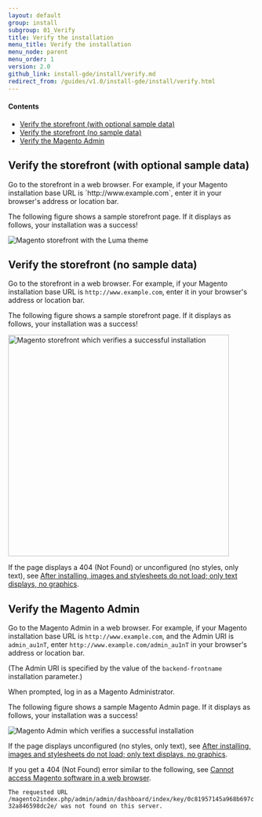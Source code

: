 ```yaml
---
layout: default
group: install
subgroup: 01_Verify
title: Verify the installation
menu_title: Verify the installation
menu_node: parent
menu_order: 1
version: 2.0
github_link: install-gde/install/verify.md
redirect_from: /guides/v1.0/install-gde/install/verify.html
---
```


<!-- This topic is referred to from Magento 2 code! Don't change the URL without informing engineering! -->
<!-- Referring file: README.md owned by core -->

#### Contents 

*	<a href="#instgde-verify-front-sample">Verify the storefront (with optional sample data)</a>
*	<a href="#instgde-verify-front">Verify the storefront (no sample data)</a>
*	<a href="#instgde-verify-admin">Verify the Magento Admin</a>

<h2 id="instgde-verify-front-sample">Verify the storefront (with optional sample data)</h2>
Go to the storefront in a web browser. For example, if your Magento installation base URL is `http://www.example.com`, enter it in your browser's address or location bar.

The following figure shows a sample storefront page. If it displays as follows, your installation was a success!

<p><img src="{{ site.baseurl }}common/images/install-success_store-luma.png" alt="Magento storefront with the Luma theme"></p>


<h2 id="instgde-verify-front">Verify the storefront (no sample data)</h2>

Go to the storefront in a web browser. For example, if your Magento installation base URL is `http://www.example.com`, enter it in your browser's address or location bar.

The following figure shows a sample storefront page. If it displays as follows, your installation was a success!

<p><img src="{{ site.baseurl }}common/images/install-success_store.png" width="450px" alt="Magento storefront which verifies a successful installation"></p>

If the page displays a 404 (Not Found) or unconfigured (no styles, only text), see <a href="{{page.baseurl}}install-gde/trouble/tshoot_no-styles.html">After installing, images and stylesheets do not load; only text displays, no graphics</a>.

<h2 id="instgde-verify-admin">Verify the Magento Admin</h2>

Go to the Magento Admin in a web browser. For example, if your Magento installation base URL is `http://www.example.com`, and the Admin URI is `admin_au1nT`, enter `http://www.example.com/admin_au1nT` in your browser's address or location bar.

(The Admin URI is specified by the value of the `backend-frontname` installation parameter.)

When prompted, log in as a Magento Administrator.

The following figure shows a sample Magento Admin page. If it displays as follows, your installation was a success!

<p><img src="{{ site.baseurl }}common/images/install_success_admin.png" alt="Magento Admin which verifies a successful installation"></p>

If the page displays unconfigured (no styles, only text), see <a href="{{page.baseurl}}install-gde/trouble/tshoot_no-styles.html">After installing, images and stylesheets do not load; only text displays, no graphics</a>.

If you get a 404 (Not Found) error similar to the following, see <a href="{{page.baseurl}}install-gde/trouble/tshoot_access-browser.html">Cannot access Magento software in a web browser</a>.

`The requested URL /magento2index.php/admin/admin/dashboard/index/key/0c81957145a968b697c32a846598dc2e/ was not found on this server.`
